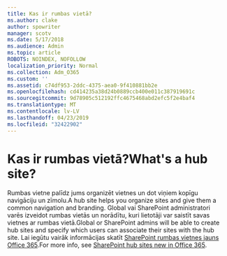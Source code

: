 ```yaml
---
title: Kas ir rumbas vietā?
ms.author: clake
author: spowriter
manager: scotv
ms.date: 5/17/2018
ms.audience: Admin
ms.topic: article
ROBOTS: NOINDEX, NOFOLLOW
localization_priority: Normal
ms.collection: Adm_O365
ms.custom: ''
ms.assetid: c74df953-2ddc-4375-aea0-9f410881bb2e
ms.openlocfilehash: cd414235a38d24b0889ccb400e011c387919691c
ms.sourcegitcommit: 9d78905c512192ffc4675468abd2efc5f2e4baf4
ms.translationtype: MT
ms.contentlocale: lv-LV
ms.lasthandoff: 04/23/2019
ms.locfileid: "32422902"
---
```

# <a name="whats-a-hub-site"></a><span data-ttu-id="643de-102">Kas ir rumbas vietā?</span><span class="sxs-lookup"><span data-stu-id="643de-102">What's a hub site?</span></span>

<span data-ttu-id="643de-103">Rumbas vietne palīdz jums organizēt vietnes un dot viņiem kopīgu navigāciju un zīmolu.</span><span class="sxs-lookup"><span data-stu-id="643de-103">A hub site helps you organize sites and give them a common navigation and branding.</span></span> <span data-ttu-id="643de-104">Global vai SharePoint administratori varēs izveidot rumbas vietās un norādītu, kuri lietotāji var saistīt savas vietnes ar rumbas vietā.</span><span class="sxs-lookup"><span data-stu-id="643de-104">Global or SharePoint admins will be able to create hub sites and specify which users can associate their sites with the hub site.</span></span> <span data-ttu-id="643de-105">Lai iegūtu vairāk informācijas skatīt [SharePoint rumbas vietnes jauns Office 365](https://go.microsoft.com/fwlink/?linkid=869388).</span><span class="sxs-lookup"><span data-stu-id="643de-105">For more info, see [SharePoint hub sites new in Office 365](https://go.microsoft.com/fwlink/?linkid=869388).</span></span>
  

